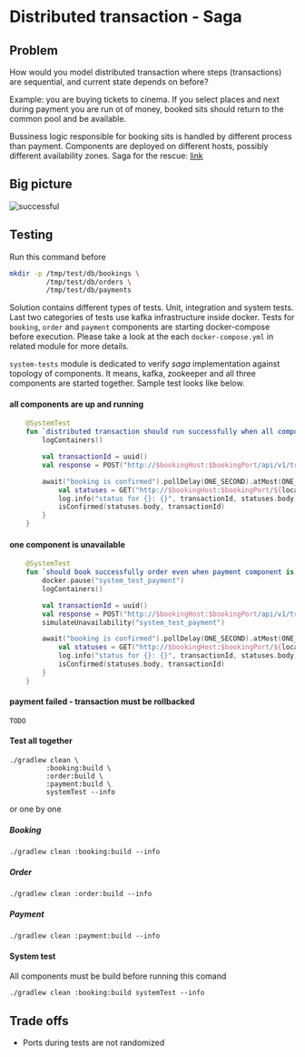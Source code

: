 # Distributed transaction - Saga

## Problem
How would you model distributed transaction where steps (transactions) are sequential, and current state depends on before?

Example: you are buying tickets to cinema. If you select places and next during payment you are run ot of money, booked sits should return to the common pool and be available.

Bussiness logic responsible for booking sits is handled by different process than payment.
Components are deployed on different hosts, possibly different availability zones.
Saga for the rescue: [link](http://www.cs.cornell.edu/andru/cs711/2002fa/reading/sagas.pdf)

## Big picture

![successful](https://raw.githubusercontent.com/torczuk/distributed-transaction-saga/master/img/successful_saga.png)

## Testing

Run this command before
```bash
mkdir -p /tmp/test/db/bookings \
         /tmp/test/db/orders \
         /tmp/test/db/payments
```


Solution contains different types of tests. Unit, integration and system tests. Last two categories of tests use kafka infrastructure inside docker.
Tests for `booking`, `order` and `payment` components are starting docker-compose before execution. Please take a look at the each `docker-compose.yml` in related module for more details.

`system-tests` module is dedicated to verify *saga* implementation against topology of components.
It means, kafka, zookeeper and all three components are started together.
Sample test looks like below.

#### all components are up and running
```kotlin
    @SystemTest
    fun `distributed transaction should run successfully when all components are up and running`() {
        logContainers()

        val transactionId = uuid()
        val response = POST("http://$bookingHost:$bookingPort/api/v1/transaction/$transactionId")

        await("booking is confirmed").pollDelay(ONE_SECOND).atMost(ONE_MINUTE).until {
            val statuses = GET("http://$bookingHost:$bookingPort/${location(response.body)}")
            log.info("status for {}: {}", transactionId, statuses.body)
            isConfirmed(statuses.body, transactionId)
        }
    }
```


#### one component is unavailable
```kotlin
    @SystemTest
    fun `should book successfully order even when payment component is not available for defined number of time`() {
        docker.pause("system_test_payment")
        logContainers()

        val transactionId = uuid()
        val response = POST("http://$bookingHost:$bookingPort/api/v1/transaction/$transactionId")
        simulateUnavailability("system_test_payment")

        await("booking is confirmed").pollDelay(ONE_SECOND).atMost(ONE_MINUTE).until {
            val statuses = GET("http://$bookingHost:$bookingPort/${location(response.body)}")
            log.info("status for {}: {}", transactionId, statuses.body)
            isConfirmed(statuses.body, transactionId)
        }
    }
```

#### payment failed - transaction must be rollbacked
```
TODO
```


#### Test all together
```
./gradlew clean \
         :booking:build \
         :order:build \
         :payment:build \
         systemTest --info
```

or one by one

##### Booking
```
./gradlew clean :booking:build --info
```

##### Order
```
./gradlew clean :order:build --info
```

##### Payment
```
./gradlew clean :payment:build --info
```

#### System test

All components must be build before running this comand
```
./gradlew clean :booking:build systemTest --info
```


## Trade offs
* Ports during tests are not randomized
